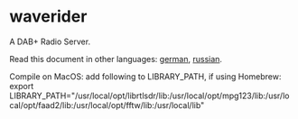 # waverider
 A DAB+ Radio Server.
 
 Read this document in other languages: [german](README.de.md), [russian](README.ru.md).

 Compile on MacOS: add following to LIBRARY_PATH, if using Homebrew:
 export LIBRARY_PATH="/usr/local/opt/librtlsdr/lib:/usr/local/opt/mpg123/lib:/usr/local/opt/faad2/lib:/usr/local/opt/fftw/lib:/usr/local/lib"
